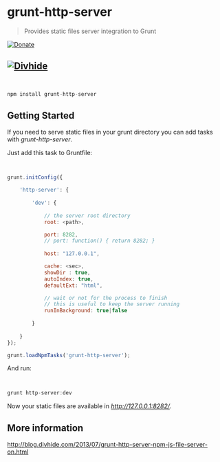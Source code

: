 # grunt-http-server
> Provides static files server integration to Grunt

[![Donate](https://www.paypalobjects.com/en_US/i/btn/btn_donate_LG.gif)](https://www.paypal.com/cgi-bin/webscr?cmd=_donations&business=NYVPSL7GBYD6A&lc=US&item_name=Oscar%20Brito&currency_code=EUR&bn=PP%2dDonationsBF%3abtn_donateCC_LG%2egif%3aNonHosted)


[![Divhide](http://site.divhide.com/assets/img/github_powered_by.jpg)](http://site.divhide.com/) 
---

```js


npm install grunt-http-server

```

## Getting Started

If you need to serve static files in your grunt directory you can add tasks with _grunt-http-server_.

Just add this task to Gruntfile:

```js


grunt.initConfig({

	'http-server': {
	
		'dev': {
		
			// the server root directory
			root: <path>,

			port: 8282,
			// port: function() { return 8282; }
				
			host: "127.0.0.1",

			cache: <sec>,
			showDir : true,
			autoIndex: true,
			defaultExt: "html",

			// wait or not for the process to finish
			// this is useful to keep the server running
			runInBackground: true|false
			
		}
		
	}
});

grunt.loadNpmTasks('grunt-http-server');


```

And run:

```js


grunt http-server:dev

```

Now your static files are available in _http://127.0.0.1:8282/_. 


## More information
http://blog.divhide.com/2013/07/grunt-http-server-npm-js-file-server-on.html

